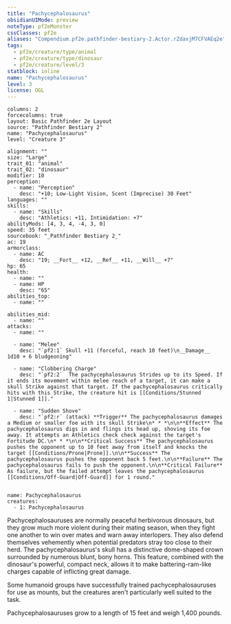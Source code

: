 ```yaml
---
title: "Pachycephalosaurus"
obsidianUIMode: preview
noteType: pf2eMonster
cssClasses: pf2e
aliases: "Compendium.pf2e.pathfinder-bestiary-2.Actor.rZdaxjM7CFVAEq2e" 
tags:
  - pf2e/creature/type/animal
  - pf2e/creature/type/dinosaur
  - pf2e/creature/level/3
statblock: inline
name: "Pachycephalosaurus"
level: 3
license: OGL
---
```


```statblock
columns: 2
forcecolumns: true
layout: Basic Pathfinder 2e Layout
source: "Pathfinder Bestiary 2"
name: "Pachycephalosaurus"
level: "Creature 3"

alignment: ""
size: "Large"
trait_01: "animal"
trait_02: "dinosaur"
modifier: 10
perception:
  - name: "Perception"
    desc: "+10; Low-Light Vision, Scent (Imprecise) 30 Feet"
languages: ""
skills:
  - name: "Skills"
    desc: "Athletics: +11, Intimidation: +7"
abilityMods: [4, 3, 4, -4, 3, 0]
speed: 35 feet
sourcebook: "_Pathfinder Bestiary 2_"
ac: 19
armorclass:
  - name: AC
    desc: "19; __Fort__ +12, __Ref__ +11, __Will__ +7"
hp: 65
health:
  - name: ""
  - name: HP
    desc: "65"
abilities_top:
  - name: ""

abilities_mid:
  - name: ""
attacks:
  - name: ""

  - name: "Melee"
    desc: "`pf2:1` Skull +11 (forceful, reach 10 feet)\n__Damage__  1d10 + 6 bludgeoning"

  - name: "Clobbering Charge"
    desc: "`pf2:2`  The pachycephalosaurus Strides up to its Speed. If it ends its movement within melee reach of a target, it can make a skull Strike against that target. If the pachycephalosaurus critically hits with this Strike, the creature hit is [[Conditions/Stunned 1|Stunned 1]]."

  - name: "Sudden Shove"
    desc: "`pf2:r` (attack) **Trigger** The pachycephalosaurus damages a Medium or smaller foe with its skull Strike\n* * *\n\n**Effect** The pachycephalosaurus digs in and flings its head up, shoving its foe away. It attempts an Athletics check check against the target's Fortitude DC.\n* * *\n\n**Critical Success** The pachycephalosaurus pushes the opponent up to 10 feet away from itself and knocks the target [[Conditions/Prone|Prone]].\n\n**Success** The pachycephalosaurus pushes the opponent back 5 feet.\n\n**Failure** The pachycephalosaurus fails to push the opponent.\n\n**Critical Failure** As failure, but the failed attempt leaves the pachycephalosaurus [[Conditions/Off-Guard|Off-Guard]] for 1 round."
 
```

```encounter-table
name: Pachycephalosaurus
creatures:
  - 1: Pachycephalosaurus
```



Pachycephalosauruses are normally peaceful herbivorous dinosaurs, but they grow much more violent during their mating season, when they fight one another to win over mates and warn away interlopers. They also defend themselves vehemently when potential predators stray too close to their herd. The pachycephalosaurus's skull has a distinctive dome-shaped crown surrounded by numerous blunt, bony horns. This feature, combined with the dinosaur's powerful, compact neck, allows it to make battering-ram-like charges capable of inflicting great damage.

Some humanoid groups have successfully trained pachycephalosauruses for use as mounts, but the creatures aren't particularly well suited to the task.

Pachycephalosauruses grow to a length of 15 feet and weigh 1,400 pounds.

